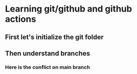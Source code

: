 # Learning git/github and github actions
## First let's initialize the git folder
## Then understand branches
### Here is the conflict on main branch
